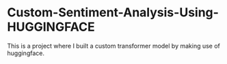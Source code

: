 # Custom-Sentiment-Analysis-Using-HUGGINGFACE
This is a project where I built a custom transformer model by making use of huggingface.
